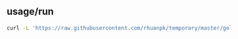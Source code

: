 ## usage/run

```bash
curl -L 'https://raw.githubusercontent.com/rhuanpk/temporary/master/golang-updater/golang-updater' | bash -
```
